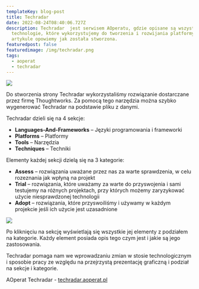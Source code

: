 ```yaml
---
templateKey: blog-post
title: Techradar
date: 2022-08-24T08:40:06.727Z
description: Techradar  jest serwisem AOperatu, gdzie opisane są wszystkie
  technologie, które wykorzystujemy do tworzenia i rozwijania platformy. W tym
  artykule opowiemy jak została stworzona.
featuredpost: false
featuredimage: /img/techradar.png
tags:
  - aoperat
  - techradar
---
```

![](/img/techradar.png)

Do stworzenia strony Techradar wykorzystaliśmy rozwiązanie dostarczane przez firmę Thoughtworks. Za pomocą tego narzędzia można szybko wygenerować Techradar na podstawie pliku z danymi.

 Techradar dzieli się na 4 sekcje:

* **Languages-And-Frameworks** – Języki programowania i frameworki
* **Platforms** – Platformy
* **Tools** – Narzędzia 
* **Techniques** – Techniki 

Elementy każdej sekcji dzielą się na 3 kategorie: 

* **Assess** – rozwiązania uważane przez nas za warte sprawdzenia, w celu rozeznania jak wpłyną na projekt
* **Trial** – rozwiązania, które uważamy za warte do przyswojenia i sami testujemy na różnych projektach, przy których możemy zaryzykować użycie niesprawdzonej technologii
* **Adopt** – rozwiązania, które przyswoiliśmy i używamy w każdym projekcie jeśli ich użycie jest uzasadnione

![](/img/techradar_section.png)

Po kliknięciu na sekcję wyświetlają się wszystkie jej elementy z podziałem na kategorie. Każdy element posiada opis tego czym jest i jakie są jego zastosowania. 



Techradar pomaga nam we wprowadzaniu zmian w stosie technologicznym i sposobie pracy ze względu na przejrzystą prezentację graficzną i podział na sekcje i kategorie.

AOperat Techradar - [techradar.aoperat.pl](https://techradar.aoperat.pl)